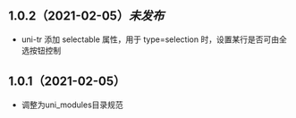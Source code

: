 ## 1.0.2（2021-02-05）*未发布*
- uni-tr 添加 selectable 属性，用于 type=selection 时，设置某行是否可由全选按钮控制
## 1.0.1（2021-02-05）
- 调整为uni_modules目录规范
